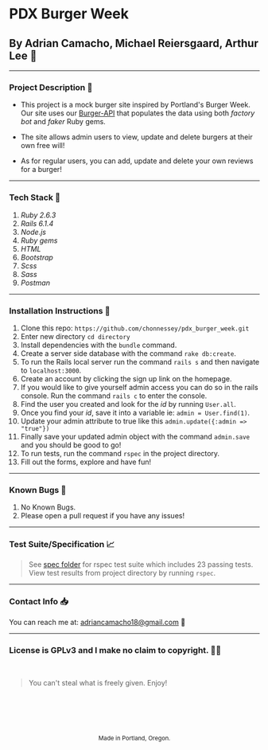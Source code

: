 # PDX Burger Week
## By Adrian Camacho, Michael Reiersgaard, Arthur Lee :electric_plug:

---

### Project Description :pencil:

* This project is a mock burger site inspired by Portland's Burger Week. Our site uses our [Burger-API](https://pdx-burger-week-api.herokuapp.com/burgers/) that populates the data using both _factory bot_ and _faker_ Ruby gems. 

* The site allows admin users to view, update and delete burgers at their own free will!

* As for regular users, you can add, update and delete your own reviews for a burger!
---
### Tech Stack :floppy_disk:
1. _Ruby 2.6.3_
2. _Rails 6.1.4_
3. _Node.js_
4. _Ruby gems_
5. _HTML_
6. _Bootstrap_
7. _Scss_
8. _Sass_
9. _Postman_
---
### Installation Instructions :pushpin:
1. Clone this repo: `https://github.com/chonnessey/pdx_burger_week.git`
2. Enter new directory `cd directory`
3. Install dependencies with the `bundle` command.
4. Create a server side database with the command `rake db:create`.
5. To run the Rails local server run the command `rails s` and then navigate to `localhost:3000`.
6. Create an account by clicking the sign up link on the homepage.
7. If you would like to give yourself admin access you can do so in the rails console. Run the command `rails c` to enter the console.
8. Find the user you created and look for the _id_ by running `User.all`.
9. Once you find your _id_, save it into a variable ie: `admin = User.find(1)`.
10. Update your admin attribute to true like this `admin.update({:admin => "true"})`
11. Finally save your updated admin object with the command `admin.save` and you should be good to go!
12. To run tests, run the command `rspec` in the project directory.
13. Fill out the forms, explore and have fun!
---
### Known Bugs :bug:
1. No Known Bugs.
2. Please open a pull request if you have any issues!
---
### Test Suite/Specification :chart_with_upwards_trend:

> See [spec folder](https://github.com/chonnessey/words/tree/main/spec) for rspec test suite which includes 23 passing tests. View test results from project directory by running `rspec`.
---
### Contact Info :inbox_tray:

You can reach me at: <adriancamacho18@gmail.com> :rocket:
___
### License is GPLv3 and I make no claim to copyright. :guardsman:
<br />

> You can't steal what is freely given. Enjoy!

<br />
<br />
<br />
<br />
<p align="center">
  <small>Made in Portland, Oregon.</small>
</p>